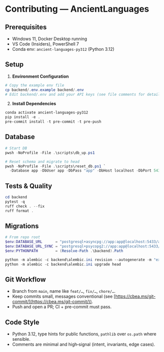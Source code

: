 # Contributing — AncientLanguages

## Prerequisites

- Windows 11, Docker Desktop running
- VS Code (Insiders), PowerShell 7
- Conda env: `ancient-languages-py312` (Python 3.12)

## Setup

1. **Environment Configuration**
```powershell
# Copy the example env file
cp backend/.env.example backend/.env
# Edit backend/.env and add your API keys (see file comments for details)
```

2. **Install Dependencies**
```powershell
conda activate ancient-languages-py312
pip install -e .
pre-commit install -t pre-commit -t pre-push
```

## Database

```powershell
# Start DB
pwsh -NoProfile -File .\scripts\db_up.ps1

# Reset schema and migrate to head
pwsh -NoProfile -File .\scripts\reset_db.ps1 `
  -Database app -DbUser app -DbPass "app" -DbHost localhost -DbPort 5433
```

## Tests & Quality

```powershell
cd backend
pytest -q
ruff check . --fix
ruff format .
```

## Migrations

```powershell
# From repo root
$env:DATABASE_URL      = "postgresql+asyncpg://app:app@localhost:5433/app"
$env:DATABASE_URL_SYNC = "postgresql+psycopg2://app:app@localhost:5433/app"
$env:PYTHONPATH        = (Resolve-Path .\backend).Path

python -m alembic -c backend\alembic.ini revision --autogenerate -m "explain change"
python -m alembic -c backend\alembic.ini upgrade head
```

## Git Workflow

* Branch from `main`, name like `feat/…`, `fix/…`, `chore/…`.
* Keep commits small, messages conventional (see [https://cbea.ms/git-commit/](https://cbea.ms/git-commit/)).
* Push and open a PR; CI + pre-commit must pass.

## Code Style

* Python 3.12, type hints for public functions, `pathlib` over `os.path` where sensible.
* Comments are minimal and high‑signal (intent, invariants, edge cases).
